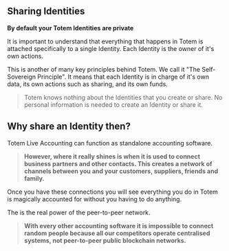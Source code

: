 ## Sharing Identities

**By default your Totem Identities are private**

It is important to understand that everything that happens in Totem is attached specifically to a single Identity. Each Identity is the owner of it's own actions. 

This is another of many key principles behind Totem. We call it "The Self-Sovereign Principle". It means that each Identity is in charge of it's own data, its own actions such as sharing, and its own funds.

> Totem knows nothing about the Identities that you create or share. No personal information is needed to create an Identity or share it.

## Why share an Identity then?

Totem Live Accounting can function as standalone accounting software. 

> **However, where it really shines is when it is used to connect business partners and other contacts. This creates a network of channels between you and your customers, suppliers, friends and family.**

Once you have these connections you will see everything you do in Totem is magically accounted for without you having to do anything.

The is the real power of the peer-to-peer network. 

> **With every other accounting software it is impossible to connect random people because all our competitors operate centralised systems, not peer-to-peer public blockchain networks.**